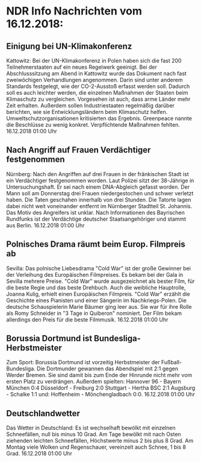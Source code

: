 # NDR Info Nachrichten vom 16.12.2018:


## Einigung bei UN-Klimakonferenz
Kattowitz:	Bei der UN-Klimakonferenz in Polen haben sich die fast 200 Teilnehmerstaaten auf ein neues Regelwerk geeinigt. Bei der Abschlusssitzung am Abend in Kattowitz wurde das Dokument nach fast zweiwöchigen Verhandlungen angenommen. Darin sind unter anderem Standards festgelegt, wie der CO-2-Ausstoß erfasst werden soll. Dadurch soll es auch leichter werden, die einzelnen Maßnahmen der Staaten beim Klimaschutz zu vergleichen. Vorgesehen ist auch, dass arme Länder mehr Zeit erhalten. Außerdem sollen Industriestaaten regelmäßig darüber berichten, wie sie Entwicklungsländern beim Klimaschutz helfen. Umweltschutzorganisationen kritisierten das Ergebnis. Greenpeace nannte die Beschlüsse zu wenig konkret. Verpflichtende Maßnahmen fehlten. 16.12.2018 01:00 Uhr 

## Nach Angriff auf Frauen Verdächtiger festgenommen
Nürnberg: Nach den Angriffen auf drei Frauen in der fränkischen Stadt ist ein Verdächtiger festgenommen worden. Laut Polizei sitzt der 38-Jährige in Untersuchungshaft. Er sei nach einem DNA-Abgleich gefasst worden. Der Mann soll am Donnerstag drei Frauen niedergestochen und schwer verletzt haben. Die Taten geschahen innerhalb von drei Stunden. Die Tatorte lagen dabei nicht weit voneinander entfernt im Nürnberger Stadtteil St. Johannis. Das Motiv des Angreifers ist unklar. Nach Informationen des Bayrischen Rundfunks ist der Verdächtige deutscher Staatsangehöriger und stammt aus Berlin. 16.12.2018 01:00 Uhr 

## Polnisches Drama räumt beim Europ. Filmpreis ab
Sevilla:	Das polnische Liebesdrama "Cold War" ist der große Gewinner bei der Verleihung des Europäischen Filmpreises. Es bekam bei der Gala in Sevilla mehrere Preise. "Cold War" wurde ausgezeichnet als bester Film, für die beste Regie und das beste Drehbuch. Auch die weibliche Hauptrolle, Joanna Kulig, erhielt einen Europäischen Filmpreis. "Cold War" erzählt die Geschichte eines Pianisten und einer Sängerin im Nachkriegs-Polen. Die deutsche Schauspielerin Marie Bäumer ging leer aus. Sie war für ihre Rolle als Romy Schneider in "3 Tage in Quiberon" nominiert. Der Film bekam allerdings den Preis für die beste Filmmusik. 16.12.2018 01:00 Uhr 

## Borussia Dortmund ist Bundesliga-Herbstmeister
Zum Sport:	Borussia Dortmund ist vorzeitig Herbstmeister der Fußball-Bundesliga. Die Dortmunder gewannen das Abendspiel mit 2:1 gegen Werder Bremen. Sie sind damit bis zum Ende der Hinrunde nicht mehr vom ersten Platz zu verdrängen. Außerdem spielten: Hannover 96 - Bayern München 0:4 Düsseldorf - Freiburg 2:0
Stuttgart - Hertha BSC 2:1
Augsburg - Schalke 1:1
und: Hoffenheim - Mönchengladbach 0:0. 16.12.2018 01:00 Uhr 

## Deutschlandwetter
Das Wetter in Deutschland: Es ist wechselhaft bewölkt mit einzelnen Schneefällen, null bis minus 10 Grad. Am Tage bewölkt mit nach Osten ziehenden leichten Schneefällen, Höchstwerte minus 2 bis plus 8 Grad. Am Montag viele Wolken und Regenschauer, vereinzelt auch Schnee, 1 bis 8 Grad. 16.12.2018 01:00 Uhr 
